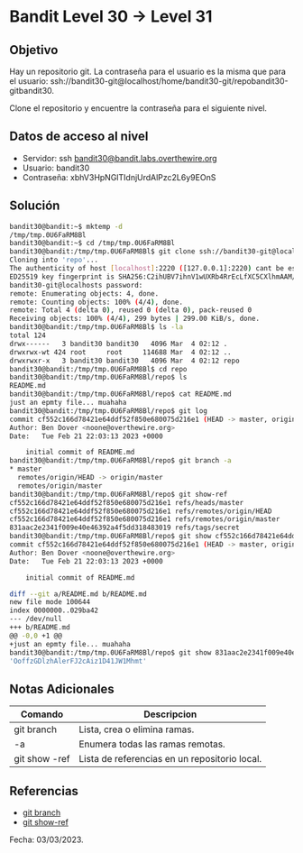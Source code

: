 # Bandit Level 30 → Level 31

## Objetivo
Hay un repositorio git. La contraseña para el usuario es la misma que para el usuario: ssh://bandit30-git@localhost/home/bandit30-git/repobandit30-gitbandit30.

Clone el repositorio y encuentre la contraseña para el siguiente nivel.

## Datos de acceso al nivel
* Servidor: ssh bandit30@bandit.labs.overthewire.org
* Usuario: bandit30
* Contraseña: xbhV3HpNGlTIdnjUrdAlPzc2L6y9EOnS

## Solución
``` bash 
bandit30@bandit:~$ mktemp -d
/tmp/tmp.0U6FaRM8Bl
bandit30@bandit:~$ cd /tmp/tmp.0U6FaRM8Bl
bandit30@bandit:/tmp/tmp.0U6FaRM8Bl$ git clone ssh://bandit30-git@localhost:2220/home/bandit30-git/repo
Cloning into 'repo'...
The authenticity of host [localhost]:2220 ([127.0.0.1]:2220) cant be established.
ED25519 key fingerprint is SHA256:C2ihUBV7ihnV1wUXRb4RrEcLfXC5CXlhmAAM/urerLY.
bandit30-git@localhosts password:
remote: Enumerating objects: 4, done.
remote: Counting objects: 100% (4/4), done.
remote: Total 4 (delta 0), reused 0 (delta 0), pack-reused 0
Receiving objects: 100% (4/4), 299 bytes | 299.00 KiB/s, done.
bandit30@bandit:/tmp/tmp.0U6FaRM8Bl$ ls -la
total 124
drwx------   3 bandit30 bandit30   4096 Mar  4 02:12 .
drwxrwx-wt 424 root     root     114688 Mar  4 02:12 ..
drwxrwxr-x   3 bandit30 bandit30   4096 Mar  4 02:12 repo
bandit30@bandit:/tmp/tmp.0U6FaRM8Bl$ cd repo
bandit30@bandit:/tmp/tmp.0U6FaRM8Bl/repo$ ls
README.md
bandit30@bandit:/tmp/tmp.0U6FaRM8Bl/repo$ cat README.md
just an epmty file... muahaha
bandit30@bandit:/tmp/tmp.0U6FaRM8Bl/repo$ git log
commit cf552c166d78421e64ddf52f850e680075d216e1 (HEAD -> master, origin/master, origin/HEAD)
Author: Ben Dover <noone@overthewire.org>
Date:   Tue Feb 21 22:03:13 2023 +0000

    initial commit of README.md
bandit30@bandit:/tmp/tmp.0U6FaRM8Bl/repo$ git branch -a
* master
  remotes/origin/HEAD -> origin/master
  remotes/origin/master
bandit30@bandit:/tmp/tmp.0U6FaRM8Bl/repo$ git show-ref
cf552c166d78421e64ddf52f850e680075d216e1 refs/heads/master
cf552c166d78421e64ddf52f850e680075d216e1 refs/remotes/origin/HEAD
cf552c166d78421e64ddf52f850e680075d216e1 refs/remotes/origin/master
831aac2e2341f009e40e46392a4f5dd318483019 refs/tags/secret
bandit30@bandit:/tmp/tmp.0U6FaRM8Bl/repo$ git show cf552c166d78421e64ddf52f850e680075d216e1
commit cf552c166d78421e64ddf52f850e680075d216e1 (HEAD -> master, origin/master, origin/HEAD)
Author: Ben Dover <noone@overthewire.org>
Date:   Tue Feb 21 22:03:13 2023 +0000

    initial commit of README.md

diff --git a/README.md b/README.md
new file mode 100644
index 0000000..029ba42
--- /dev/null
+++ b/README.md
@@ -0,0 +1 @@
+just an epmty file... muahaha
bandit30@bandit:/tmp/tmp.0U6FaRM8Bl/repo$ git show 831aac2e2341f009e40e46392a4f5dd318483019
'OoffzGDlzhAlerFJ2cAiz1D41JW1Mhmt'
```

## Notas Adicionales
|Comando | Descripcion |
|-----|-------|
| git branch | Lista, crea o elimina ramas. |
| -a | Enumera todas las ramas remotas. |
| git show -ref | Lista de referencias en un repositorio local. |

## Referencias
* [git branch](https://www.atlassian.com/git/tutorials/using-branches#:~:text=The%20git%20branch%20command%20lets%20you%20create%2C%20list%2C,repository.%20This%20is%20synonymous%20with%20git%20branch%20--list.)
*  [git show-ref](https://git-scm.com/docs/git-show-ref)

Fecha: 03/03/2023.